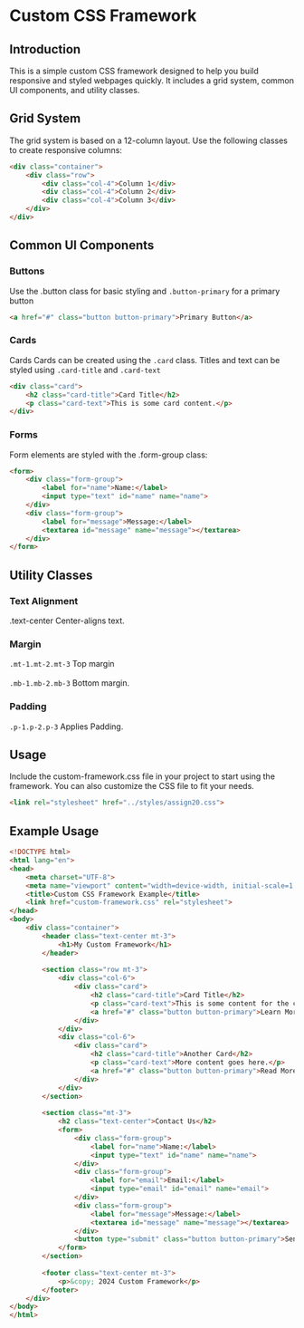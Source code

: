 # Custom CSS Framework

## Introduction
This is a simple custom CSS framework designed to help you build responsive and styled webpages quickly. It includes a grid system, common UI components, and utility classes.

## Grid System
The grid system is based on a 12-column layout. Use the following classes to create responsive columns:

```html
<div class="container">
    <div class="row">
        <div class="col-4">Column 1</div>
        <div class="col-4">Column 2</div>
        <div class="col-4">Column 3</div>
    </div>
</div>
```

## Common UI Components
### Buttons
Use the .button class for basic styling and <code>.button-primary</code> for a primary button
```html
<a href="#" class="button button-primary">Primary Button</a>
```
### Cards
Cards
Cards can be created using the <code>.card</code> class. Titles and text can be styled using <code>.card-title</code> and <code>.card-text</code>
```html
<div class="card">
    <h2 class="card-title">Card Title</h2>
    <p class="card-text">This is some card content.</p>
</div>
```
### Forms
Form elements are styled with the .form-group class:
```html
<form>
	<div class="form-group">
		<label for="name">Name:</label>
		<input type="text" id="name" name="name">
	</div>
	<div class="form-group">
		<label for="message">Message:</label>
		<textarea id="message" name="message"></textarea>
	</div>
</form>
```

## Utility Classes
### Text Alignment
.text-center Center-aligns text.
### Margin
<code>.mt-1</code><code>.mt-2</code><code>.mt-3</code> Top margin
<br>
<br>
<code>.mb-1</code><code>.mb-2</code><code>.mb-3</code> Bottom margin.
### Padding
<code>.p-1</code><code>.p-2</code><code>.p-3</code> Applies Padding.
## Usage
Include the custom-framework.css file in your project to start using the framework. You can also customize the CSS file to fit your needs.

```html
<link rel="stylesheet" href="../styles/assign20.css">
```

## Example Usage
```html
<!DOCTYPE html>
<html lang="en">
<head>
    <meta charset="UTF-8">
    <meta name="viewport" content="width=device-width, initial-scale=1.0">
    <title>Custom CSS Framework Example</title>
    <link href="custom-framework.css" rel="stylesheet">
</head>
<body>
    <div class="container">
        <header class="text-center mt-3">
            <h1>My Custom Framework</h1>
        </header>
        
        <section class="row mt-3">
            <div class="col-6">
                <div class="card">
                    <h2 class="card-title">Card Title</h2>
                    <p class="card-text">This is some content for the card.</p>
                    <a href="#" class="button button-primary">Learn More</a>
                </div>
            </div>
            <div class="col-6">
                <div class="card">
                    <h2 class="card-title">Another Card</h2>
                    <p class="card-text">More content goes here.</p>
                    <a href="#" class="button button-primary">Read More</a>
                </div>
            </div>
        </section>
        
        <section class="mt-3">
            <h2 class="text-center">Contact Us</h2>
            <form>
                <div class="form-group">
                    <label for="name">Name:</label>
                    <input type="text" id="name" name="name">
                </div>
                <div class="form-group">
                    <label for="email">Email:</label>
                    <input type="email" id="email" name="email">
                </div>
                <div class="form-group">
                    <label for="message">Message:</label>
                    <textarea id="message" name="message"></textarea>
                </div>
                <button type="submit" class="button button-primary">Send</button>
            </form>
        </section>
        
        <footer class="text-center mt-3">
            <p>&copy; 2024 Custom Framework</p>
        </footer>
    </div>
</body>
</html>
```